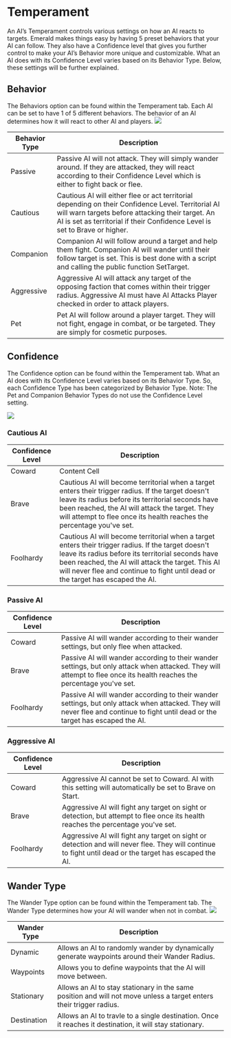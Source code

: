 # Temperament
An AI’s Temperament controls various settings on how an AI reacts to targets. Emerald makes things easy by having 5 preset behaviors that your AI can follow. They also have a Confidence level that gives you further control to make your AI’s Behavior more unique and customizable. What an AI does with its Confidence Level varies based on its Behavior Type. Below, these settings will be further explained.

## Behavior
The Behaviors option can be found within the Temperament tab. Each AI can be set to have 1 of 5 different behaviors. The behavior of an AI determines how it will react to other AI and players.
![](https://i.imgur.com/O4unmr4.png)

| Behavior Type  | Description |
| ------------- | ------------- |
| Passive  | Passive AI will not attack. They will simply wander around. If they are attacked, they will react according to their Confidence Level which is either to fight back or flee.  |
| Cautious  | Cautious AI will either flee or act territorial depending on their Confidence Level. Territorial AI will warn targets before attacking their target. An AI is set as territorial if their Confidence Level is set to Brave or higher.  |
| Companion  | Companion AI will follow around a target and help them fight. Companion AI will wander until their follow target is set. This is best done with a script and calling the public function SetTarget.  |
| Aggressive  | Aggressive AI will attack any target of the opposing faction that comes within their trigger radius. Aggressive AI must have AI Attacks Player checked in order to attack players.  |
| Pet  | Pet AI will follow around a player target. They will not fight, engage in combat, or be targeted. They are simply for cosmetic purposes.  |

## Confidence
The Confidence option can be found within the Temperament tab. What an AI does with its Confidence Level varies based on its Behavior Type. So, each Confidence Type has been categorized by Behavior Type. Note: The Pet and Companion Behavior Types do not use the Confidence Level setting.

![](https://i.imgur.com/gtspkmn.png)

### Cautious AI
| Confidence Level  | Description |
| ------------- | ------------- |
| Coward  | Content Cell  |
| Brave  | Cautious AI will become territorial when a target enters their trigger radius. If the target doesn't leave its radius before its territorial seconds have been reached, the AI will attack the target. They will attempt to flee once its health reaches the percentage you've set.  |
| Foolhardy  | Cautious AI will become territorial when a target enters their trigger radius. If the target doesn't leave its radius before its territorial seconds have been reached, the AI will attack the target. This AI will never flee and continue to fight until dead or the target has escaped the AI.  |

### Passive AI
| Confidence Level  | Description |
| ------------- | ------------- |
| Coward  | Passive AI will wander according to their wander settings, but only flee when attacked.  |
| Brave  | Passive AI will wander according to their wander settings, but only attack when attacked. They will attempt to flee once its health reaches the percentage you've set.  |
| Foolhardy  | Passive AI will wander according to their wander settings, but only attack when attacked. They will never flee and continue to fight until dead or the target has escaped the AI.  |

### Aggressive AI
| Confidence Level  | Description |
| ------------- | ------------- |
| Coward  | Aggressive AI cannot be set to Coward. AI with this setting will automatically be set to Brave on Start.  |
| Brave  | Aggressive AI will fight any target on sight or detection, but attempt to flee once its health reaches the percentage you've set.  |
| Foolhardy  | Aggressive AI will fight any target on sight or detection and will never flee. They will continue to fight until dead or the target has escaped the AI.  |


## Wander Type
The Wander Type option can be found within the Temperament tab. The Wander Type determines how your AI will wander when not in combat.
![](https://i.imgur.com/I9kbWYX.png)

| Wander Type  | Description |
| ------------- | ------------- |
| Dynamic  | Allows an AI to randomly wander by dynamically generate waypoints around their Wander Radius.  |
| Waypoints  | Allows you to define waypoints that the AI will move between.  |
| Stationary  | Allows an AI to stay stationary in the same position and will not move unless a target enters their trigger radius.  |
| Destination  | Allows an AI to travle to a single destination. Once it reaches it destination, it will stay stationary.  |